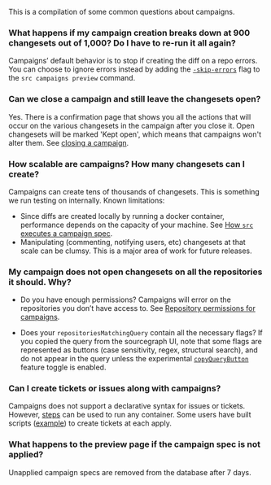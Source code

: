 
This is a compilation of some common questions about campaigns.

### What happens if my campaign creation breaks down at 900 changesets out of 1,000? Do I have to re-run it all again?
Campaigns’ default behavior is to stop if creating the diff on a repo errors. You can choose to ignore errors instead by adding the [`-skip-errors`](../../cli/references/campaigns/preview.md) flag to the `src campaigns preview` command.

### Can we close a campaign and still leave the changesets open?
Yes. There is a confirmation page that shows you all the actions that will occur on the various changesets in the campaign after you close it. Open changesets will be marked 'Kept open', which means that campaigns won't alter them. See [closing a campaign](../how-tos/closing_or_deleting_a_batch_change.md#closing-a-campaign).

### How scalable are campaigns? How many changesets can I create?
Campaigns can create tens of thousands of changesets. This is something we run testing on internally.
Known limitations:

- Since diffs are created locally by running a docker container, performance depends on the capacity of your machine. See [How `src` executes a campaign spec](../explanations/how_src_executes_a_batch_spec.md).
- Manipulating (commenting, notifying users, etc) changesets at that scale can be clumsy. This is a major area of work for future releases.

### My campaign does not open changesets on all the repositories it should. Why?

- Do you have enough permissions? Campaigns will error on the repositories you don’t have access to. See [Repository permissions for campaigns](../explanations/permissions_in_batch_changes.md).

- Does your `repositoriesMatchingQuery` contain all the necessary flags? If you copied the query from the sourcegraph UI, note that some flags are represented as buttons (case sensitivity, regex, structural search), and do not appear in the query unless the experimental [`copyQueryButton`](https://github.com/sourcegraph/sourcegraph/pull/18317) feature toggle is enabled.

### Can I create tickets or issues along with campaigns?
Campaigns does not support a declarative syntax for issues or tickets.
However, [steps](../references/batch_spec_yaml_reference.md#steps-run) can be used to run any container. Some users have built scripts ([example](https://github.com/sourcegraph/campaign-examples/tree/master/jira-tickets)) to create tickets at each apply.

### What happens to the preview page if the campaign spec is not applied?
Unapplied campaign specs are removed from the database after 7 days.
